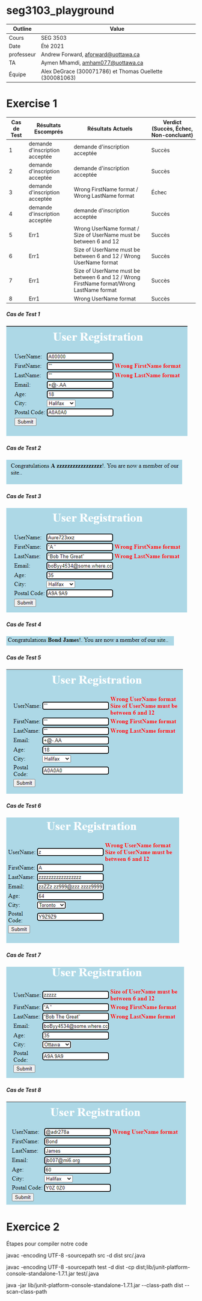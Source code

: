 # seg3103_playground

| Outline | Value |
| --- | --- |
| Cours | SEG 3503 |
| Date | Été 2021 |
| professeur | Andrew Forward, aforward@uottawa.ca |
| TA | Aymen Mhamdi, amham077@uottawa.ca |
| Équipe | Alex DeGrace (300071786) et Thomas Ouellette (300081063) |

# Exercise 1

| Cas de Test | Résultats Escomprés | Résultats Actuels | Verdict (Succès, Échec, Non-concluant) |
| --- | --- | --- | --- |
| 1 | demande d'inscription acceptée | demande d'inscription acceptée | Succès |
| 2 | demande d'inscription acceptée | demande d'inscription acceptée | Succès |
| 3 | demande d'inscription acceptée | Wrong FirstName format / Wrong LastName format | Échec |
| 4 | demande d'inscription acceptée | demande d'inscription acceptée | Succès |
| 5 | Err1 | Wrong UserName format / Size of UserName must be between 6 and 12 | Succès |
| 6 | Err1 | Size of UserName must be between 6 and 12 / Wrong UserName format | Succès |
| 7 | Err1 | Size of UserName must be between 6 and 12 / Wrong FirstName format/Wrong LastName format | Succès |
| 8 | Err1 | Wrong UserName format | Succès | 

##### Cas de Test 1
![Cas de Test 1](asset/tc1.PNG)
##### Cas de Test 2
![Cas de Test 2](asset/tc2.PNG)
##### Cas de Test 3
![Cas de Test 3](asset/tc3.PNG)
##### Cas de Test 4
![Cas de Test 4](asset/tc4.PNG)
##### Cas de Test 5
![Cas de Test 5](asset/tc5.PNG)
##### Cas de Test 6
![Cas de Test 6](asset/tc6.PNG)
##### Cas de Test 7
![Cas de Test 7](asset/tc7.PNG)
##### Cas de Test 8
![Cas de Test 8](asset/tc8.PNG)

# Exercice 2

Étapes pour compiler notre code

javac -encoding UTF-8 -sourcepath src -d dist src/.java

javac -encoding UTF-8 -sourcepath test -d dist -cp dist;lib/junit-platform-console-standalone-1.7.1.jar test/.java

java -jar lib/junit-platform-console-standalone-1.7.1.jar --class-path dist --scan-class-path
